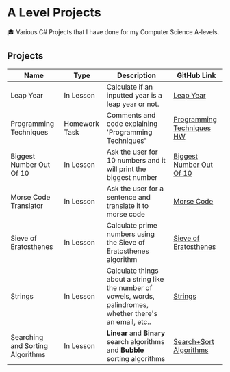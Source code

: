 # A Level Projects
🎓 Various C# Projects that I have done for my Computer Science A-levels.

## Projects

| Name | Type | Description | GitHub Link |
| ---- | ---- | ----------- | ----------- |
| Leap Year | In Lesson | Calculate if an inputted year is a leap year or not. | [Leap Year](https://github.com/jake-walker/a-level-projects/tree/master/Leap%20Year) |
| Programming Techniques | Homework Task | Comments and code explaining 'Programming Techniques' | [Programming Techniques HW](https://github.com/jake-walker/a-level-projects/tree/master/Programming%20Techniques%20HW) |
| Biggest Number Out Of 10 | In Lesson | Ask the user for 10 numbers and it will print the biggest number | [Biggest Number Out Of 10](https://github.com/jake-walker/a-level-projects/tree/master/Biggest%20Number%20Out%20Of%2010) |
| Morse Code Translator | In Lesson | Ask the user for a sentence and translate it to morse code | [Morse Code](https://github.com/jake-walker/a-level-projects/tree/master/Morse%20Code) |
| Sieve of Eratosthenes | In Lesson | Calculate prime numbers using the Sieve of Eratosthenes algorithm | [Sieve of Eratosthenes](https://github.com/jake-walker/a-level-projects/tree/master/Sieve%20of%20Eratosthenes) |
| Strings | In Lesson | Calculate things about a string like the number of vowels, words, palindromes, whether there's an email, etc.. | [Strings](https://github.com/jake-walker/a-level-projects/tree/master/Strings) |
| Searching and Sorting Algorithms | In Lesson | **Linear** and **Binary** search algorithms and **Bubble** sorting algorithms | [Search+Sort Algorithms](https://github.com/jake-walker/a-level-projects/tree/master/Search+Sort%20Algorithms) |
